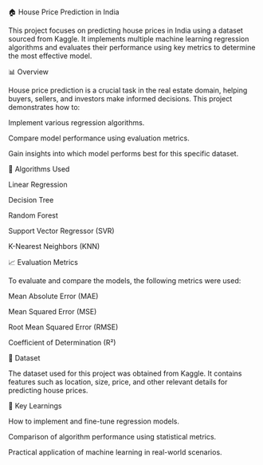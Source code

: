 🏠 House Price Prediction in India

This project focuses on predicting house prices in India using a dataset sourced from Kaggle. It implements multiple machine learning regression algorithms and evaluates their performance using key metrics to determine the most effective model.

📊 Overview

House price prediction is a crucial task in the real estate domain, helping buyers, sellers, and investors make informed decisions. This project demonstrates how to:

Implement various regression algorithms.

Compare model performance using evaluation metrics.

Gain insights into which model performs best for this specific dataset.

🚀 Algorithms Used

Linear Regression

Decision Tree

Random Forest

Support Vector Regressor (SVR)

K-Nearest Neighbors (KNN)

📈 Evaluation Metrics

To evaluate and compare the models, the following metrics were used:

Mean Absolute Error (MAE)

Mean Squared Error (MSE)

Root Mean Squared Error (RMSE)

Coefficient of Determination (R²)

📂 Dataset

The dataset used for this project was obtained from Kaggle. It contains features such as location, size, price, and other relevant details for predicting house prices.

🧠 Key Learnings

How to implement and fine-tune regression models.

Comparison of algorithm performance using statistical metrics.

Practical application of machine learning in real-world scenarios.
